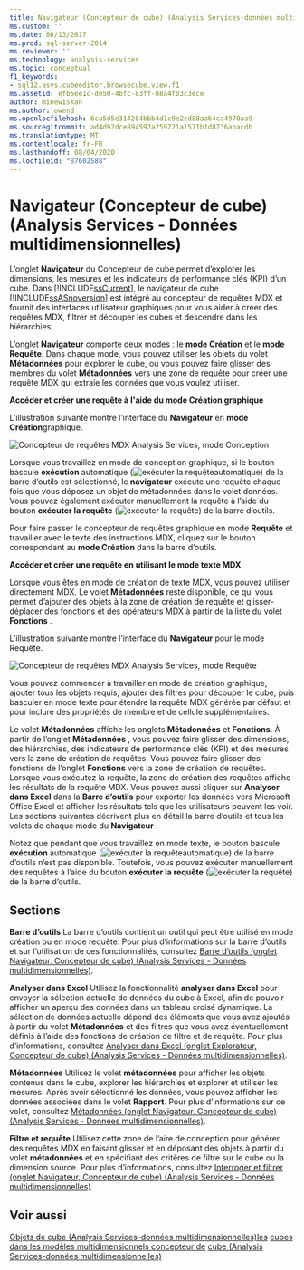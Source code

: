 ```yaml
---
title: Navigateur (Concepteur de cube) (Analysis Services-données multidimensionnelles) | Microsoft Docs
ms.custom: ''
ms.date: 06/13/2017
ms.prod: sql-server-2014
ms.reviewer: ''
ms.technology: analysis-services
ms.topic: conceptual
f1_keywords:
- sql12.asvs.cubeeditor.browsecube.view.f1
ms.assetid: efb5ee1c-de50-4bfc-83ff-08a4f03c3ece
author: minewiskan
ms.author: owend
ms.openlocfilehash: 6ca5d5e314284bbb4d1c9e2cd88aa64ca4970aa9
ms.sourcegitcommit: ad4d92dce894592a259721a1571b1d8736abacdb
ms.translationtype: MT
ms.contentlocale: fr-FR
ms.lasthandoff: 08/04/2020
ms.locfileid: "87602588"
---
```

# <a name="browser-cube-designer-analysis-services---multidimensional-data"></a>Navigateur (Concepteur de cube) (Analysis Services - Données multidimensionnelles)
  L’onglet **Navigateur** du Concepteur de cube permet d’explorer les dimensions, les mesures et les indicateurs de performance clés (KPI) d’un cube. Dans [!INCLUDE[ssCurrent](../includes/sscurrent-md.md)], le navigateur de cube [!INCLUDE[ssASnoversion](../includes/ssasnoversion-md.md)] est intégré au concepteur de requêtes MDX et fournit des interfaces utilisateur graphiques pour vous aider à créer des requêtes MDX, filtrer et découper les cubes et descendre dans les hiérarchies.

 L’onglet **Navigateur** comporte deux modes : le **mode Création** et le **mode Requête**. Dans chaque mode, vous pouvez utiliser les objets du volet **Métadonnées** pour explorer le cube, ou vous pouvez faire glisser des membres du volet **Métadonnées** vers une zone de requête pour créer une requête MDX qui extraie les données que vous voulez utiliser.

 **Accéder et créer une requête à l'aide du mode Création graphique**

 L’illustration suivante montre l’interface du **Navigateur** en **mode Création**graphique.

 ![Concepteur de requêtes MDX Analysis Services, mode Conception](media/rsqd-dsawas-mdx-designmode.gif "Concepteur de requêtes MDX Analysis Services, mode Conception")

 Lorsque vous travaillez en mode de conception graphique, si le bouton bascule **exécution** automatique (![exécuter la requête](media/rsqdicon-autoexecute.gif "Exécuter automatiquement la requête")automatique) de la barre d’outils est sélectionné, le **navigateur** exécute une requête chaque fois que vous déposez un objet de métadonnées dans le volet données. Vous pouvez également exécuter manuellement la requête à l’aide du bouton **exécuter la requête** (![exécuter la requête](media/rsqdicon-run.gif "Exécuter la requête")) de la barre d’outils.

 Pour faire passer le concepteur de requêtes graphique en mode **Requête** et travailler avec le texte des instructions MDX, cliquez sur le bouton correspondant au **mode Création** dans la barre d’outils.

 **Accéder et créer une requête en utilisant le mode texte MDX**

 Lorsque vous êtes en mode de création de texte MDX, vous pouvez utiliser directement MDX. Le volet **Métadonnées** reste disponible, ce qui vous permet d’ajouter des objets à la zone de création de requête et glisser-déplacer des fonctions et des opérateurs MDX à partir de la liste du volet **Fonctions** .

 L’illustration suivante montre l’interface du **Navigateur** pour le mode Requête.

 ![Concepteur de requêtes MDX Analysis Services, mode Requête](media/rsqd-dsawas-mdx-querymode.gif "Concepteur de requêtes MDX Analysis Services, mode Requête")

 Vous pouvez commencer à travailler en mode de création graphique, ajouter tous les objets requis, ajouter des filtres pour découper le cube, puis basculer en mode texte pour étendre la requête MDX générée par défaut et pour inclure des propriétés de membre et de cellule supplémentaires.

 Le volet **Métadonnées** affiche les onglets **Métadonnées** et **Fonctions**. À partir de l’onglet **Métadonnées** , vous pouvez faire glisser des dimensions, des hiérarchies, des indicateurs de performance clés (KPI) et des mesures vers la zone de création de requêtes. Vous pouvez faire glisser des fonctions de l’onglet **Fonctions** vers la zone de création de requêtes. Lorsque vous exécutez la requête, la zone de création des requêtes affiche les résultats de la requête MDX. Vous pouvez aussi cliquer sur **Analyser dans Excel** dans la **Barre d’outils** pour exporter les données vers Microsoft Office Excel et afficher les résultats tels que les utilisateurs peuvent les voir. Les sections suivantes décrivent plus en détail la barre d’outils et tous les volets de chaque mode du **Navigateur** .

 Notez que pendant que vous travaillez en mode texte, le bouton bascule **exécution** automatique (![exécuter la requête](media/rsqdicon-autoexecute.gif "Exécuter automatiquement la requête")automatique) de la barre d’outils n’est pas disponible. Toutefois, vous pouvez exécuter manuellement des requêtes à l’aide du bouton **exécuter la requête** (![exécuter la requête](media/rsqdicon-run.gif "Exécuter la requête")) de la barre d’outils.

## <a name="sections"></a>Sections
 **Barre d’outils** La barre d’outils contient un outil qui peut être utilisé en mode création ou en mode requête. Pour plus d’informations sur la barre d’outils et sur l’utilisation de ces fonctionnalités, consultez [Barre d’outils &#40;onglet Navigateur, Concepteur de cube&#41; &#40;Analysis Services - Données multidimensionnelles&#41;](toolbar-browser-tab-cube-designer-analysis-services-multidimensional-data.md).

 **Analyser dans Excel** Utilisez la fonctionnalité **analyser dans Excel** pour envoyer la sélection actuelle de données du cube à Excel, afin de pouvoir afficher un aperçu des données dans un tableau croisé dynamique. La sélection de données actuelle dépend des éléments que vous avez ajoutés à partir du volet **Métadonnées** et des filtres que vous avez éventuellement définis à l’aide des fonctions de création de filtre et de requête. Pour plus d’informations, consultez [Analyser dans Excel &#40;onglet Explorateur, Concepteur de cube&#41; &#40;Analysis Services - Données multidimensionnelles&#41;](analyze-in-excel-browser-cube-designer-analysis-services-multidimensional-data.md).

 **Métadonnées** Utilisez le volet **métadonnées** pour afficher les objets contenus dans le cube, explorer les hiérarchies et explorer et utiliser les mesures. Après avoir sélectionné les données, vous pouvez afficher les données associées dans le volet **Rapport**. Pour plus d’informations sur ce volet, consultez [Métadonnées &#40;onglet Navigateur, Concepteur de cube&#41; &#40;Analysis Services - Données multidimensionnelles&#41;](metadata-browser-tab-cube-designer-analysis-services-multidimensional-data.md).

 **Filtre et requête** Utilisez cette zone de l’aire de conception pour générer des requêtes MDX en faisant glisser et en déposant des objets à partir du volet **métadonnées** et en spécifiant des critères de filtre sur le cube ou la dimension source. Pour plus d’informations, consultez [Interroger et filtrer &#40;onglet Navigateur, Concepteur de cube&#41; &#40;Analysis Services - Données multidimensionnelles&#41;](query-filter-browser-cube-designer-analysis-services-multidimensional-data.md).

## <a name="see-also"></a>Voir aussi
 [Objets de cube &#40;Analysis Services-données multidimensionnelles&#41;les](multidimensional-models-olap-logical-cube-objects/cube-objects-analysis-services-multidimensional-data.md) [cubes dans les modèles multidimensionnels concepteur de](multidimensional-models/cubes-in-multidimensional-models.md) [cube &#40;Analysis Services-données multidimensionnelles&#41;](cube-designer-analysis-services-multidimensional-data.md)


